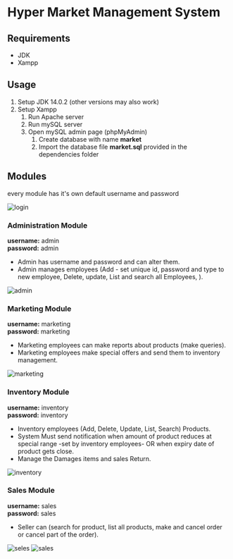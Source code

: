 # Hyper Market Management System

## Requirements

- JDK
- Xampp

## Usage

1. Setup JDK 14.0.2 (other versions may also work)
2. Setup Xampp
    1. Run Apache server
    2. Run mySQL server
    3. Open mySQL admin page (phpMyAdmin)
        1. Create database with name **market**
        2. Import the database file **market.sql** provided in the dependencies folder

## Modules

every module has it's own default username and password

![login](https://user-images.githubusercontent.com/59361888/210212787-b5d5bf87-96b9-452a-9991-82e47604b4d3.png)

### Administration Module

**username:** admin <br>
**password:** admin

- Admin has username and password and can alter them.
- Admin manages employees (Add - set unique id, password and type to new employee, Delete, update, List and search all Employees, ).

![admin](https://user-images.githubusercontent.com/59361888/210212808-a99e7b3e-6b8e-498a-bcca-2b53a2fdf223.png)

### Marketing Module

**username:** marketing <br>
**password:** marketing

- Marketing employees can make reports about products (make queries).
- Marketing employees make special offers and send them to inventory management.

![marketing](https://user-images.githubusercontent.com/59361888/210212823-7509f680-d807-4322-97c3-b15ba9b8027b.png)

### Inventory Module

**username:** inventory <br>
**password:** inventory

- Inventory employees (Add, Delete, Update, List, Search) Products.
- System Must send notification when amount of product reduces at special range -set by inventory employees- OR when expiry date of product gets close.
- Manage the Damages items and sales Return.

![inventory](https://user-images.githubusercontent.com/59361888/210212843-192e5332-99c8-4541-b6d4-e6616f2a37fc.png)

### Sales Module

**username:** sales <br>
**password:** sales

- Seller can (search for product, list all products, make and cancel order or cancel part of the order).

![seles](https://user-images.githubusercontent.com/59361888/210212875-83859c51-224c-406a-aeee-6f74c30cf204.png)
![sales](https://user-images.githubusercontent.com/59361888/210212884-f773ef0f-cae3-45d1-ad4d-3c26a176f0c4.png)

